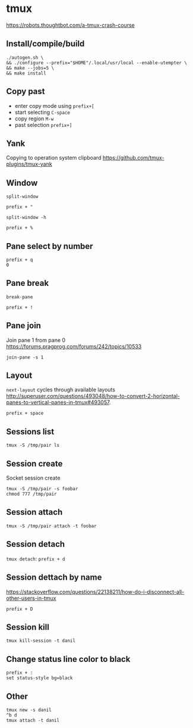 # tmux

https://robots.thoughtbot.com/a-tmux-crash-course

## Install/compile/build

    ./autogen.sh \
    && ./configure --prefix="$HOME"/.local/usr/local --enable-utempter \
    && make --jobs=5 \
    && make install

## Copy past

* enter copy mode using `prefix+[`
* start selecting `C-space`
* copy region `M-w`
* past selection `prefix+]`

## Yank

Copying to operation system clipboard https://github.com/tmux-plugins/tmux-yank

## Window

`split-window`

    prefix + "

`split-window -h`

    prefix + %

## Pane select by number

    prefix + q
    0

## Pane break

`break-pane`

    prefix + !

## Pane join

Join pane 1 from pane 0 <https://forums.pragprog.com/forums/242/topics/10533>

    join-pane -s 1

## Layout

`next-layout` cycles through available layouts
<http://superuser.com/questions/493048/how-to-convert-2-horizontal-panes-to-vertical-panes-in-tmux#493057>.

    prefix + space

## Sessions list

    tmux -S /tmp/pair ls

## Session create

Socket session create

    tmux -S /tmp/pair -s foobar
    chmod 777 /tmp/pair

## Session attach

    tmux -S /tmp/pair attach -t foobar

## Session detach

`tmux detach`: `prefix + d`

## Session dettach by name

<https://stackoverflow.com/questions/22138211/how-do-i-disconnect-all-other-users-in-tmux>

    prefix + D

## Session kill

    tmux kill-session -t danil

## Change status line color to black

    prefix + :
    set status-style bg=black

## Other

    tmux new -s danil
    ^b d
    tmux attach -t danil
